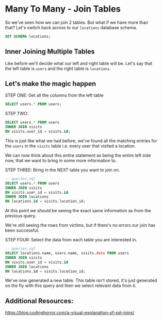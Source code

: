 


# Many To Many - Join Tables

So we've seen how we can join 2 tables. But what if we have more than that? Let's switch back across to our `locations` database schema.

```sql
SET SCHEMA locations;
```


## Inner Joining Multiple Tables


Like before we'll decide what our left and right table will be. Let's say that the left table is `users` and the right table is `locations`.

## Let's make the magic happen

STEP ONE: Get all the columns from the left table 

```sql
SELECT users.* FROM users;
```


STEP TWO: 

```sql
SELECT users.* FROM users
INNER JOIN visits
ON visits.user_id = visits.id;
```

This is just like what we had before, we've found all the matching entries for the `users` in the `visits` table i.e. every user that visited a location.

We can now think about this entire statement as being the entire left side now, that we want to bring in some more information to.

STEP THREE: Bring in the NEXT table you want to join on.

```sql
-- queries.sql
SELECT users.* FROM users
INNER JOIN visits
ON visits.user_id = visits.id
INNER JOIN locations
ON locations.id = visits.location_id;
```

At this point we *should* be seeing the exact same information as from the previous query.

We're still seeing the rows from victims, but if there's no errors our join has been successful.

STEP FOUR: Select the data from each table you are interested in.

```sql
-- queries.sql
SELECT locations.name, users.name, visits.date FROM users
INNER JOIN visits
ON visits.user_id = visits.id
INNER JOIN locations
ON locations.id = visits.location_id;
```

We've now generated a new table. This table isn't stored, it's just generated on the fly with this query and then we select relevant data from it.

## Additional Resources:

https://blog.codinghorror.com/a-visual-explanation-of-sql-joins/
